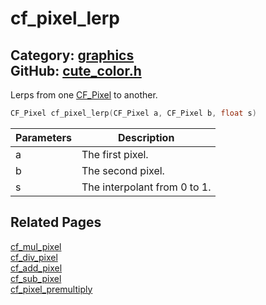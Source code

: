 [](../header.md ':include')

# cf_pixel_lerp

Category: [graphics](/api_reference?id=graphics)  
GitHub: [cute_color.h](https://github.com/RandyGaul/cute_framework/blob/master/include/cute_color.h)  
---

Lerps from one [CF_Pixel](/graphics/cf_pixel.md) to another.

```cpp
CF_Pixel cf_pixel_lerp(CF_Pixel a, CF_Pixel b, float s)
```

Parameters | Description
--- | ---
a | The first pixel.
b | The second pixel.
s | The interpolant from 0 to 1.

## Related Pages

[cf_mul_pixel](/graphics/cf_mul_pixel.md)  
[cf_div_pixel](/graphics/cf_div_pixel.md)  
[cf_add_pixel](/graphics/cf_add_pixel.md)  
[cf_sub_pixel](/graphics/cf_sub_pixel.md)  
[cf_pixel_premultiply](/graphics/cf_pixel_premultiply.md)  
